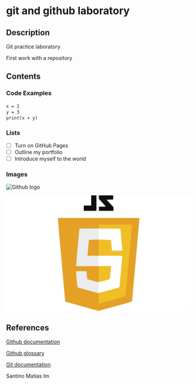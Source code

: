 # git and github laboratory

## Description

Git practice laboratory

First work with a repository

## Contents

### Code Examples

```
x = 2 
y = 3
print(x + y)
```
### Lists
- [ ] Turn on GitHub Pages
- [ ] Outline my portfolio
- [ ] Introduce myself to the world

### Images

![Github logo]([https://upload.wikimedia.org/wikipedia/commons/thumb/c/c2/GitHub_Invertocat_Logo.svg/1200px-GitHub_Invertocat_Logo.svg.png](https://github.com/SantinoMatIm/git-lab/blob/cff607f6d6ed71925c1473ebc1b375e5c7310b04/GitHub_Invertocat_Logo.svg%20(1).png))

![JavaScript logo](https://github.com/SantinoMatIm/git-lab/blob/b332c39d06df49bdd1c75d871356321449f9b517/JavaScript-logo.png)

## References
[Github documentation](https://docs.github.com/en)  

[Github glossary](https://docs.github.com/en/get-started/learning-about-github/github-glossary)  

[Git documentation](https://git-scm.com/doc)



Santino Matias Im
